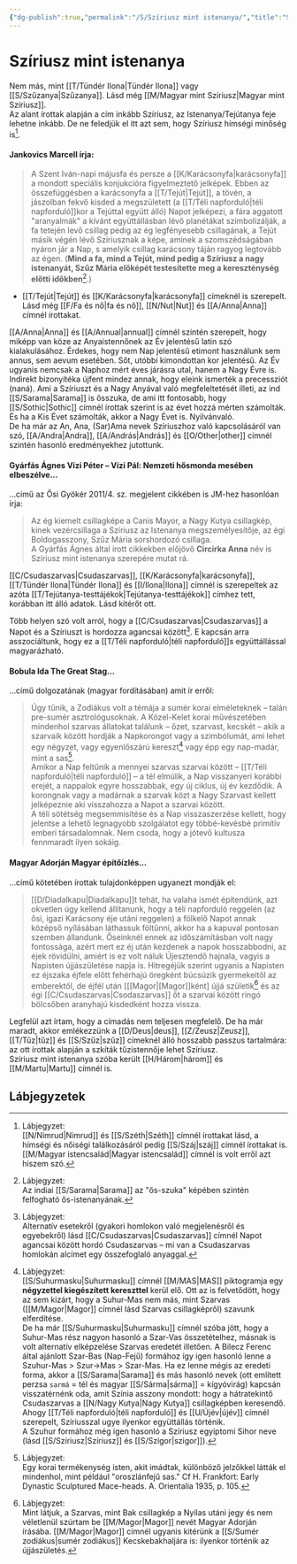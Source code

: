 ```yaml
---
{"dg-publish":true,"permalink":"/S/Szíriusz mint istenanya/","title":"Szíriusz mint istenanya","created":"2023-11-30T08:53","updated":"2024-04-05T19:47"}
---
```



# Szíriusz mint istenanya

Nem más, mint [[T/Tündér Ilona\|Tündér Ilona]] vagy [[S/Szűzanya\|Szűzanya]]. Lásd még [[M/Magyar mint Szíriusz\|Magyar mint Szíriusz]].  
Az alant írottak alapján a cím inkább Szíriusz, az Istenanya/Tejútanya feje lehetne inkább. De ne feledjük el itt azt sem, hogy Szíriusz hímségi minőség is[^1].  

#### Jankovics Marcell írja:  

> A Szent Iván-napi májusfa és persze a [[K/Karácsonyfa\|karácsonyfa]] a mondott speciális konjukcióra figyelmeztető jelképek. Ebben az összefüggésben a karácsonyfa a [[T/Tejút\|Tejút]], a tövén, a jászolban fekvő kisded a megszületett (a [[T/Téli napforduló\|téli napforduló]]kor a Tejúttal együtt álló) Napot jelképezi, a fára aggatott "aranyalmák" a kívánt együttállásban lévő planétákat szimbolizálják, a fa tetején levő csillag pedig az ég legfényesebb csillagának, a Tejút másik végén lévő Szíriusznak a képe, aminek a szomszédságában nyáron jár a Nap, s amelyik csillag karácsony táján ragyog legtovább az égen. (**Mind a fa, mind a Tejút, mind pedig a Szíriusz a nagy istenanyát, Szűz Mária előképét testesítette meg a kereszténység előtti időkben**[^2].)  
- [[T/Tejút\|Tejút]] és [[K/Karácsonyfa\|karácsonyfa]] címeknél is szerepelt. Lásd még [[F/Fa és nő\|fa és nő]], [[N/Nut\|Nut]] és [[A/Anna\|Anna]] címnél írottakat.  

[[A/Anna\|Anna]] és [[A/Annual\|annual]] címnél szintén szerepelt, hogy miképp van köze az Anyaistennőnek az Év jelentésű latin szó kialakulásához. Érdekes, hogy nem Nap jelentésű etimont használunk sem annus, sem aevum esetében. Sőt, utóbbi kimondottan kor jelentésű. Az Év ugyanis nemcsak a Naphoz mért éves járásra utal, hanem a Nagy Évre is. Indirekt bizonyítéka újfent mindez annak, hogy eleink ismerték a precessziót (naná). Ami a Szíriuszt és a Nagy Anyával való megfeleltetését illeti, az ind [[S/Sarama\|Sarama]] is ősszuka, de ami itt fontosabb, hogy [[S/Sothic\|Sothic]] címnél írottak szerint is az évet hozzá mérten számolták. És ha a Kis Évet számolták, akkor a Nagy Évet is. Nyilvánvaló.  
De ha már az An, Ana, (Sar)Ama nevek Szíriuszhoz való kapcsolásáról van szó, [[A/Andra\|Andra]], [[A/András\|András]] és [[O/Other\|other]] címnél szintén hasonló eredményekhez jutottunk.  

#### Gyárfás Ágnes Vízi Péter – Vízi Pál: Nemzeti hősmonda mesében elbeszélve...

...című az Ősi Gyökér 2011/4. sz. megjelent cikkében is JM-hez hasonlóan írja:  
> Az ég kiemelt csillagképe a Canis Mayor, a Nagy Kutya csillagkép, kinek vezércsillaga a Szíriusz az Istenanya megszemélyesítője, az égi Boldogasszony, Szűz Mária sorshordozó csillaga.  
> A Gyárfás Ágnes által írott cikkekben előjövő **Circirka Anna** név is Szíriusz mint istenanya szerepére mutat rá.  

[[C/Csudaszarvas\|Csudaszarvas]], [[K/Karácsonyfa\|karácsonyfa]], [[T/Tündér Ilona\|Tündér Ilona]] és [[I/Ilona\|Ilona]] címnél is szerepeltek az azóta [[T/Tejútanya-testtájékok\|Tejútanya-testtájékok]] címhez tett, korábban itt álló adatok. Lásd kitérőt ott.  

Több helyen szó volt arról, hogy a [[C/Csudaszarvas\|Csudaszarvas]] a Napot és a Szíriuszt is hordozza agancsai között[^3]. E kapcsán arra asszociáltunk, hogy ez a [[T/Téli napforduló\|téli napforduló]]s együttállással magyarázható.  

#### Bobula Ida The Great Stag...

...című dolgozatának (magyar fordításában) amit ír erről:  
> Úgy tűnik, a Zodiákus volt a témája a sumér korai elméleteknek – talán pre-sumér asztrológusoknak. A Közel-Kelet korai művészetében mindenhol szarvas állatokat találunk – őzet, szarvast, kecskét – akik a szarvaik között hordják a Napkorongot vagy a szimbólumát, ami lehet egy négyzet, vagy egyenlőszárú kereszt[^4] vagy épp egy nap-madár, mint a sas[^5].  
> Amikor a Nap feltűnik a mennyei szarvas szarvai között – [[T/Téli napforduló\|téli napforduló]] – a tél elmúlik, a Nap visszanyeri korábbi erejét, a nappalok egyre hosszabbak, egy új ciklus, új év kezdődik. A korongnak vagy a madárnak a szarvak közt a Nagy Szarvast kellett jelképeznie aki visszahozza a Napot a szarvai között.  
> A téli sötétség megsemmisítése és a Nap visszaszerzése kellett, hogy jelentse a lehető legnagyobb szolgálatot egy többé-kevésbé primitív emberi társadalomnak. Nem csoda, hogy a jótevő kultusza fennmaradt ilyen sokáig.  

#### Magyar Adorján Magyar építőízlés...

...című kötetében írottak tulajdonképpen ugyanezt mondják el:  
> [[D/Diadalkapu\|Diadalkapu]]t tehát, ha valaha ismét építendünk, azt okvetlen úgy kellend állítanunk, hogy a téli napforduló reggelén (az ősi, igazi Karácsony éje utáni reggelen) a fölkelő Napot annak középső nyílásában láthassuk föltűnni, akkor ha a kapuval pontosan szemben állandunk. Őseinknél ennek az időszámításban volt nagy fontossága, azért mert ez éj után kezdenek a napok hosszabbodni, az éjek rövidülni, amiért is ez volt náluk Újesztendő hajnala, vagyis a Napisten újjászületése napja is. Hitregéjük szerint ugyanis a Napisten ez éjszaka éjfele előtt fehérhajú öregként búcsúzik gyermekeitől az emberektől, de éjfél után \[[[Magor\|[Magor]]ként\] újjá születik[^6] és az égi [[C/Csudaszarvas\|Csodaszarvas]] őt a szarvai között ringó bölcsőben aranyhajú kisdedként hozza vissza.  

Legfelül azt írtam, hogy a címadás nem teljesen megfelelő. De ha már maradt, akkor emlékezzünk a [[D/Deus\|deus]], [[Z/Zeusz\|Zeusz]], [[T/Tűz\|tűz]] és [[S/Szűz\|szűz]] címeknél álló hosszabb passzus tartalmára: az ott írottak alapján a szkíták tűzistennője lehet Szíriusz.  
Szíriusz mint istenanya szóba került [[H/Három\|három]] és [[M/Martu\|Martu]] címnél is.  

## Lábjegyzetek

[^1]: Lábjegyzet:  
[[N/Nimrud\|Nimrud]] és [[S/Széth\|Széth]] címnél írottakat lásd, a hímségi és nőiségi találkozásáról pedig [[S/Száj\|száj]] címnél írottakat is. [[M/Magyar istencsalád\|Magyar istencsalád]] címnél is volt erről azt hiszem szó.  

[^2]: Lábjegyzet:  
Az indiai [[S/Sarama\|Sarama]] az "ős-szuka" képében szintén felfogható ős-istenanyának.  

[^3]: Lábjegyzet:  
Alternatív esetekről (gyakori homlokon való megjelenésről és egyebekről) lásd [[C/Csudaszarvas\|Csudaszarvas]] címnél Napot agancsai között hordó Csudaszarvas – mi van a Csudaszarvas homlokán alcímet egy összefoglaló anyaggal.  

[^4]: Lábjegyzet:  
[[S/Suhurmasku\|Suhurmasku]] címnél [[M/MAS\|MAS]] piktogramja egy **négyzettel kiegészített kereszttel** kerül elő. Ott az is felvetődött, hogy az sem kizárt, hogy a Suhur-Mas nem más, mint Szarvas ([[M/Magor\|Magor]] címnél lásd Szarvas csillagképről) szavunk elferdítése.  
De ha már [[S/Suhurmasku\|Suhurmasku]] címnél szóba jött, hogy a Suhur-Mas rész nagyon hasonló a Szar-Vas összetételhez, másnak is volt alternatív elképzelése Szarvas eredetét illetően. A Bilecz Ferenc által ajánlott Szar-Bas (Nap-Fejű) formához így igen hasonló lenne a Szuhur-Mas > Szur->Mas > Szar-Mas. Ha ez lenne mégis az eredeti forma, akkor a [[S/Sarama\|Sarama]] és más hasonló nevek (ott említett perzsa `sarmá` = tél és magyar [[S/Sárma\|sárma]] = kígyóvirág) kapcsán visszatérnénk oda, amit Színia asszony mondott: hogy a hátratekintő Csudaszarvas a [[N/Nagy Kutya\|Nagy Kutya]] csillagképben keresendő. Ahogy [[T/Téli napforduló\|téli napforduló]] és [[U/Újév\|újév]] címnél szerepelt, Szíriusszal ugye ilyenkor együttállás történik.  
A Szuhur formához még igen hasonló a Szíriusz egyiptomi Sihor neve (lásd [[S/Szíriusz\|Szíriusz]] és [[S/Szigor\|szigor]]).  

[^5]: Lábjegyzet:  
Egy korai termékenység isten, akit imádtak, különböző jelzőkkel látták el mindenhol, mint például "oroszlánfejű sas." Cf H. Frankfort: Early Dynastic Sculptured Mace-heads. A. Orientalia 1935, p. 105.  

[^6]: Lábjegyzet:  
Mint látjuk, a Szarvas, mint Bak csillagkép a Nyilas utáni jegy és nem véletlenül szúrtam be [[M/Magor\|Magor]] nevét Magyar Adorján írásába. [[M/Magor\|Magor]] címnél ugyanis kitérünk a [[S/Sumér zodiákus\|sumér zodiákus]] Kecskebakhaljára is: ilyenkor történik az újjászületés.  
